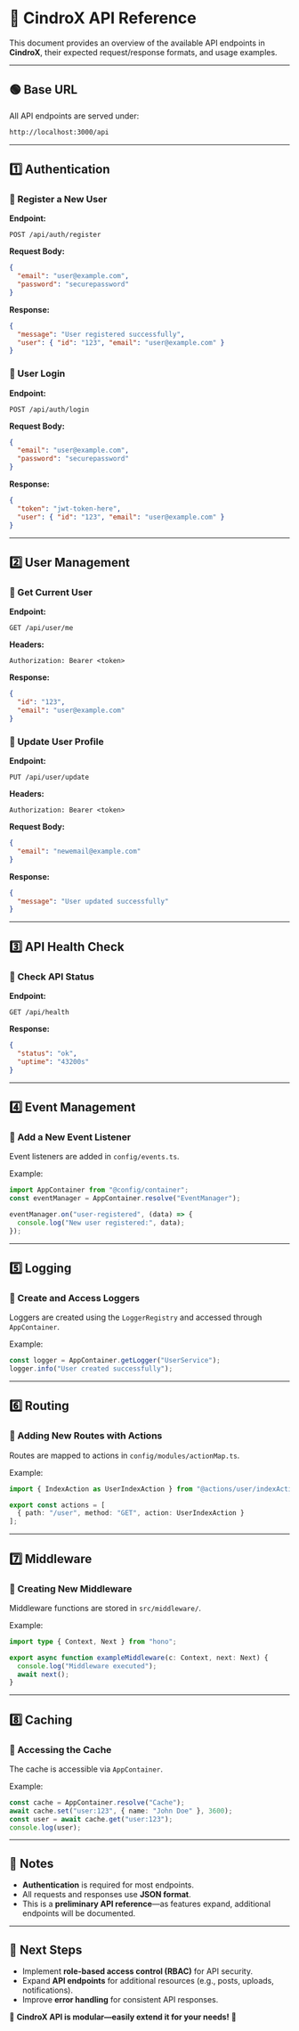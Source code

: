 # 📖 CindroX API Reference

This document provides an overview of the available API endpoints in **CindroX**, their expected request/response formats, and usage examples.

---

## **🟢 Base URL**
All API endpoints are served under:
```sh
http://localhost:3000/api
```

---

## **1️⃣ Authentication**
### **🔹 Register a New User**
**Endpoint:**
```http
POST /api/auth/register
```

**Request Body:**
```json
{
  "email": "user@example.com",
  "password": "securepassword"
}
```

**Response:**
```json
{
  "message": "User registered successfully",
  "user": { "id": "123", "email": "user@example.com" }
}
```

### **🔹 User Login**
**Endpoint:**
```http
POST /api/auth/login
```

**Request Body:**
```json
{
  "email": "user@example.com",
  "password": "securepassword"
}
```

**Response:**
```json
{
  "token": "jwt-token-here",
  "user": { "id": "123", "email": "user@example.com" }
}
```

---

## **2️⃣ User Management**
### **🔹 Get Current User**
**Endpoint:**
```http
GET /api/user/me
```

**Headers:**
```http
Authorization: Bearer <token>
```

**Response:**
```json
{
  "id": "123",
  "email": "user@example.com"
}
```

### **🔹 Update User Profile**
**Endpoint:**
```http
PUT /api/user/update
```

**Headers:**
```http
Authorization: Bearer <token>
```

**Request Body:**
```json
{
  "email": "newemail@example.com"
}
```

**Response:**
```json
{
  "message": "User updated successfully"
}
```

---

## **3️⃣ API Health Check**
### **🔹 Check API Status**
**Endpoint:**
```http
GET /api/health
```

**Response:**
```json
{
  "status": "ok",
  "uptime": "43200s"
}
```

---

## **4️⃣ Event Management**
### **🔹 Add a New Event Listener**
Event listeners are added in `config/events.ts`.

Example:
```ts
import AppContainer from "@config/container";
const eventManager = AppContainer.resolve("EventManager");

eventManager.on("user-registered", (data) => {
  console.log("New user registered:", data);
});
```

---

## **5️⃣ Logging**
### **🔹 Create and Access Loggers**
Loggers are created using the `LoggerRegistry` and accessed through `AppContainer`.

Example:
```ts
const logger = AppContainer.getLogger("UserService");
logger.info("User created successfully");
```

---

## **6️⃣ Routing**
### **🔹 Adding New Routes with Actions**
Routes are mapped to actions in `config/modules/actionMap.ts`.

Example:
```ts
import { IndexAction as UserIndexAction } from "@actions/user/indexAction";

export const actions = [
  { path: "/user", method: "GET", action: UserIndexAction }
];
```

---

## **7️⃣ Middleware**
### **🔹 Creating New Middleware**
Middleware functions are stored in `src/middleware/`.

Example:
```ts
import type { Context, Next } from "hono";

export async function exampleMiddleware(c: Context, next: Next) {
  console.log("Middleware executed");
  await next();
}
```

---

## **8️⃣ Caching**
### **🔹 Accessing the Cache**
The cache is accessible via `AppContainer`.

Example:
```ts
const cache = AppContainer.resolve("Cache");
await cache.set("user:123", { name: "John Doe" }, 3600);
const user = await cache.get("user:123");
console.log(user);
```

---

## **📌 Notes**
- **Authentication** is required for most endpoints.
- All requests and responses use **JSON format**.
- This is a **preliminary API reference**—as features expand, additional endpoints will be documented.

---

## **🚀 Next Steps**
- Implement **role-based access control (RBAC)** for API security.
- Expand **API endpoints** for additional resources (e.g., posts, uploads, notifications).
- Improve **error handling** for consistent API responses.

🔹 **CindroX API is modular—easily extend it for your needs!** 🎯
